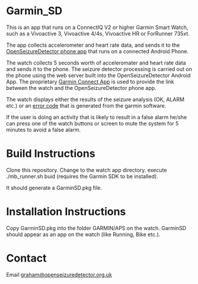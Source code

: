 Garmin_SD
=========

This is an app that runs on a ConnectIQ V2 or higher Garmin Smart Watch,
such as a Vivoactive 3, Vivoactive 4/4s, Vivoactive HR or ForRunner 735xt.

The app collects accelerometer and heart rate data, and sends it to the 
[OpenSeizureDetector phone app](https://github.com/OpenSeizureDetector/Android_Pebble_SD) that runs on a connected Android Phone.

The watch collects 5 seconds worth of acceleromater and heart rate data
and sends it to the phone.   The seizure detector processing is carried out
on the phone using the web server built into the OpenSeizureDetector Android 
App.  The proprietary [Garmin Connect App](https://play.google.com/store/apps/details?id=com.garmin.android.apps.connectmobile&hl=en_GB) is used to provide the link between the watch and the OpenSeizureDetector phone app.

The watch displays either the results of the seizure analysis (OK, ALARM etc.) or an [error code](https://developer.garmin.com/connect-iq/api-docs/Toybox/Communications.html) that is generated from the garmin software.

If the user is doing an activity that is likely to result in a false alarm he/she can press one of the watch buttons or screen to mute the system for 5 minutes to avoid a false alarm.

# Build Instructions
Clone this repository.
Change to the watch app directory.
execute ./mb_runner.sh buid   (requires the Garmin SDK to be installed).

It should generate a GarminSD.pkg file.


# Installation Instructions
Copy GarminSD.pkg into the folder GARMIN/APS on the watch.   GarminSD should appear as an app on the watch (like Running, Bike etc.).

# Contact
Email graham@openseizuredetector.org.uk 


   
   

